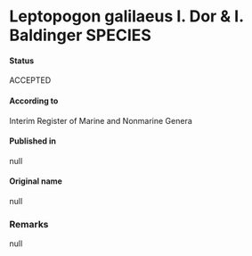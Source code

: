 # Leptopogon galilaeus I. Dor & I. Baldinger SPECIES

#### Status
ACCEPTED

#### According to
Interim Register of Marine and Nonmarine Genera

#### Published in
null

#### Original name
null

### Remarks
null